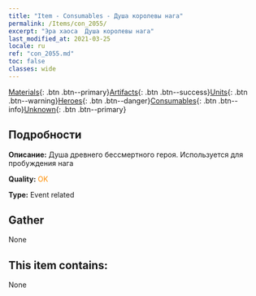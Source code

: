 ```yaml
---
title: "Item - Consumables - Душа королевы нага"
permalink: /Items/con_2055/
excerpt: "Эра хаоса  Душа королевы нага"
last_modified_at: 2021-03-25
locale: ru
ref: "con_2055.md"
toc: false
classes: wide
---
```

 [Materials](/ru/Items/){: .btn .btn--primary}[Artifacts](/ru/Items/Artifacts/){: .btn .btn--success}[Units](/ru/Items/Units/){: .btn .btn--warning}[Heroes](/ru/Items/Heroes/){: .btn .btn--danger}[Consumables](/ru/Items/Consumables/){: .btn .btn--info}[Unknown](/ru/Items/Unknown/){: .btn .btn--primary}

## Подробности
 **Описание:** Душа древнего бессмертного героя. Используется для пробуждения нага

 **Quality:** <span style="color: #FF8C00">OK</span>

 **Type:** Event related

## Gather

  None

## This item contains:

  None

